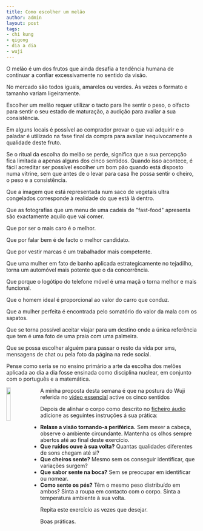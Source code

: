 ```yaml
---
title: Como escolher um melão
author: admin
layout: post
tags:
- chi kung
- qigong
- dia a dia
- wuji
---
```

O melão é um dos frutos que ainda desafia a tendência humana de continuar a confiar excessivamente no sentido da visão.

No mercado são todos iguais, amarelos ou verdes. Às vezes o formato e tamanho variam ligeiramente.

Escolher um melão requer utilizar o tacto para lhe sentir o peso, o olfacto para sentir o seu estado de maturação, a audição para avaliar a sua consistência.

Em alguns locais é possível ao comprador provar o que vai adquirir e o paladar é utilizado na fase final da compra para avaliar inequivocamente a qualidade deste fruto.  

Se o ritual da escolha do melão se perde, significa que a sua percepção fica limitada a apenas alguns dos cinco sentidos. Quando isso acontece, é fácil acreditar ser possível escolher um bom pão quando está disposto numa vitrine, sem que antes de o levar para casa lhe possa sentir o cheiro, o peso e a consistência.

Que a imagem que está representada num saco de vegetais ultra congelados corresponde à realidade do que está lá dentro. 

Que as fotografias que um menu de uma cadeia de "fast-food" apresenta são exactamente aquilo que vai comer.

Que por ser o mais caro é o melhor.

Que por falar bem é de facto o melhor candidato.

Que por vestir marcas é um trabalhador mais competente.

Que uma mulher em fato de banho aplicada estrategicamente no tejadilho, torna um automóvel mais potente que o da concorrência.    

Que porque o logótipo do telefone móvel é uma maçã o torna melhor e mais funcional.

Que o homem ideal é proporcional ao valor do carro que conduz.

Que a mulher perfeita é encontrada pelo somatório do valor da mala com os sapatos. 

Que se torna possível aceitar viajar para um destino onde a única referência que tem é uma foto de uma praia com uma palmeira. 

Que se possa escolher alguém para passar o resto da vida por sms, mensagens de chat ou pela foto da página na rede social.  

Pense como seria se no ensino primário a arte da escolha dos melões aplicada ao dia a dia fosse ensinada como disciplina nuclear, em conjunto com o português e a matemática. 

<p><img src="http://lourencoazevedo.com/imagens/PosturaWuji.png" class="profile" style="float: left; margin-right: 1em; width: 15%;"></p>

A minha proposta desta semana é que na postura do Wuji referida no [vídeo essencial](http://lourencoazevedo.com/video) active os cinco sentidos

Depois de alinhar o corpo como descrito no [ficheiro áudio](https://s3-eu-west-1.amazonaws.com/ck-podcasts/Wuji.mp3) adicione as seguintes instruções á sua prática:

+ **Relaxe a visão tornando-a periférica.** Sem mexer a cabeça, observe o ambiente circundante. Mantenha os olhos sempre abertos até ao final deste exercício.
+ **Que ruídos ouve à sua volta?** Quantas qualidades diferentes de sons chegam até si?
+ **Que cheiros sente?** Mesmo sem os conseguir identificar, que variações surgem?
+ **Que sabor sente na boca?** Sem se preocupar em identificar ou nomear.
+ **Como sente os pés?** Têm o mesmo peso distribuído em ambos? Sinta a roupa em contacto com o corpo. Sinta a temperatura ambiente à sua volta.

Repita este exercício as vezes que desejar.

Boas práticas.
